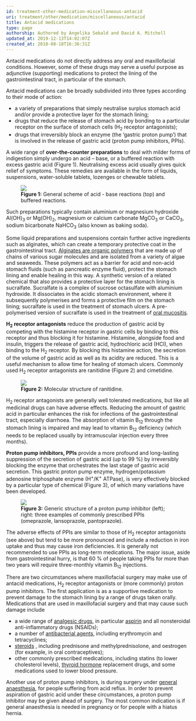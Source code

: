 ```yaml
---
id: treatment-other-medication-miscellaneous-antacid
uri: treatment/other/medication/miscellaneous/antacid
title: Antacid medications
type: page
authorship: Authored by Angelika Sebald and David A. Mitchell
updated_at: 2019-12-13T14:02:07Z
created_at: 2018-08-18T16:36:31Z
---
```


<p>Antacid medications do not directly address any oral and maxillofacial
    conditions. However, some of these drugs may serve a useful
    purpose as adjunctive (supporting) medications to protect
    the lining of the gastrointestinal tract, in particular of
    the stomach.</p>
<p>Antacid medications can be broadly subdivided into three types
    according to their mode of action:</p>
<ul>
    <li>a variety of preparations that simply neutralise surplus
        stomach acid and/or provide a protective layer for the
        stomach lining;</li>
    <li>drugs that reduce the release of stomach acid by bonding
        to a particular receptor on the surface of stomach cells
        (H<sub>2</sub> receptor antagonists);</li>
    <li>drugs that irreversibly block an enzyme (the ‘gastric proton
        pump’) that is involved in the release of gastric acid
        (proton pump inhibitors, PPIs).</li>
</ul>
<p>A wide range of <strong>over-the-counter preparations</strong>    to deal with milder forms of indigestion simply undergo an
    acid – base, or a buffered reaction with excess gastric acid
    (Figure 1). Neutralising excess acid usually gives quick
    relief of symptoms. These remedies are available in the form
    of liquids, suspensions, water-soluble tablets, lozenges
    or chewable tablets.</p>
<figure><img src="/treatment-other-medication-miscellaneous-antacid-figure1.png">
    <figcaption><strong>Figure 1:</strong> General scheme of acid - base
        reactions (top) and buffered reactions.</figcaption>
</figure>
<p>Such preparations typically contain aluminium or magnesium hydroxide
    Al(OH)<sub>3</sub> or Mg(OH)<sub>2</sub>, magnesium or calcium
    carbonate MgCO<sub>3</sub> or CaCO<sub>3</sub>, sodium bicarbonate
    NaHCO<sub>3</sub> (also known as baking soda).</p>
<p>Some liquid preparations and suspensions contain further active
    ingredients such as alginates, which can create a temporary
    protective coat in the gastrointestinal tract. <a href="/help/oral-food/ttt/texture-modifiers">Alginates are organic polymers</a>    that are made up of chains of various sugar molecules and
    are isolated from a variety of algae and seaweeds. These
    polymers act as a barrier for acid and non-acid stomach fluids
    (such as pancreatic enzyme fluid), protect the stomach lining
    and enable healing in this way. A synthetic version of a
    related chemical that also provides a protective layer for
    the stomach lining is sucralfate. Sucralfate is a complex
    of sucrose octasulfate with aluminium hydroxide. It dissociates
    in the acidic stomach environment, where it subsequently
    polymerises and forms a protective film on the stomach lining;
    sucralfate is used in the treatment of stomach ulcers. A
    pre-polymerised version of sucralfate is used in the treatment
    of <a href="/treatment/surgery/oral-mucosal-lesions/detailed">oral mucositis</a>.</p>
<p><strong>H</strong><strong><sub>2</sub></strong><strong> receptor antagonists</strong>    reduce the production of gastric acid by competing with the
    histamine receptor in gastric cells by binding to this receptor
    and thus blocking it for histamine. Histamine, alongside
    food and insulin, triggers the release of gastric acid, hydrochloric
    acid (HCl), when binding to the H<sub>2</sub> receptor. By
    blocking this histamine action, the secretion of the volume
    of gastric acid as well as its acidity are reduced. This
    is a useful mechanism to allow time for healing of stomach
    ulcers. Commonly used H<sub>2</sub> receptor antagonists
    are ranitidine (Figure 2) and cimetidine.</p>
<figure><img src="/treatment-other-medication-miscellaneous-antacid-figure2.png">
    <figcaption><strong>Figure 2:</strong> Molecular structure of ranitidine.</figcaption>
</figure>
<p>H<sub>2</sub> receptor antagonists are generally well tolerated
    medications, but like all medicinal drugs can have adverse
    effects. Reducing the amount of gastric acid in particular
    enhances the risk for infections of the gastrointestinal
    tract, especially diarrhoea. The absorption of vitamin B<sub>12</sub>    through the stomach lining is impaired and may lead to vitamin
    B<sub>12</sub> deficiency (which needs to be replaced usually
    by intramuscular injection every three months).</p>
<p><strong>Proton pump inhibitors, PPIs</strong> provide a more
    profound and long-lasting suppression of the secretion of
    gastric acid (up to 99 %) by irreversibly blocking the enzyme
    that orchestrates the last stage of gastric acid secretion.
    This gastric proton pump enzyme, hydrogen/potassium adenosine
    triphosphate enzyme (H<sup>+</sup>/K<sup>+</sup> ATPase),
    is very effectively blocked by a particular type of chemical
    (Figure 3), of which many variations have been developed.</p>
<figure><img src="/treatment-other-medication-miscellaneous-antacid-figure3.png">
    <figcaption><strong>Figure 3:</strong> Generic structure of a proton
        pump inhibitor (left); right: three examples of commonly
        prescribed PPIs (omeprazole, lansoprazole, pantoprazole).</figcaption>
</figure>
<p>The adverse effects of PPIs are similar to those of H<sub>2</sub>    receptor antagonists (see above) but tend to be more pronounced
    and include a reduction in iron uptake and thus may cause
    iron deficiencies. It is generally not recommended to use
    PPIs as long-term medications. The major issue, aside from
    gastrointestinal hurry, is that 60 % of people taking PPIs
    for more than two years will require three-monthly vitamin
    B<sub>12</sub> injections.</p>
<p>There are two circumstances where maxillofacial surgery may make
    use of antacid medications, H<sub>2</sub> receptor antagonists
    or (more commonly) proton pump inhibitors. The first application
    is as a supportive medication to prevent damage to the stomach
    lining by a range of drugs taken orally. Medications that
    are used in maxillofacial surgery and that may cause such
    damage include</p>
<ul>
    <li>a wide range of <a href="/treatment/other/medication/pain/detailed">analgesic drugs</a>,
        in particular <a href="/treatment/other/medication/miscellaneous/aspirin">aspirin</a>        and all nonsteroidal anti-inflammatory drugs (NSAIDs);</li>
    <li>a number of <a href="/treatment/other/medication/infection/detailed">antibacterial agents</a>,
        including erythromycin and tetracyclines;</li>
    <li><a href="/treatment/other/medication/inflammation/detailed">steroids</a>        , including prednisone and methylprednisolone, and oestrogen
        (for example, in oral contraceptives);</li>
    <li>other commonly prescribed medications, including statins
        (to lower cholesterol levels), <a href="/treatment/other/medication/miscellaneous/thyroid">thyroid hormone</a>        replacement drugs, and some medications used to lower
        blood pressure.</li>
</ul>
<p>Another use of proton pump inhibitors, is during surgery under
    <a href="/treatment/surgery/anaesthesia">general anaesthesia</a>,
    for people suffering from acid reflux. In order to prevent
    aspiration of gastric acid under these circumstances, a proton
    pump inhibitor may be given ahead of surgery. The most common
    indication is if general anaesthesia is needed in pregnancy
    or for people with a hiatus hernia.</p>
